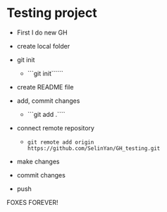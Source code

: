 # Testing project

- First I do new GH

- create local folder
- git init
  - ```git init``````
- create README file
- add, commit changes
  - ```git add .````
- connect remote repository
  - `git remote add origin https://github.com/SelinYan/GH_testing.git `
- make changes
- commit changes
- push

FOXES FOREVER!
